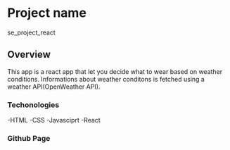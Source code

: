 # Project name
se_project_react

## Overview

This app is a react app that let you decide what to wear based on weather conditions. Informations about weather conditons is fetched using a weather API(OpenWeather API). 

### Techonologies
-HTML
-CSS
-Javasciprt
-React

### Github Page

